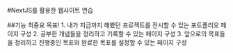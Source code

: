 #NextJS를 활용한 웹사이트 연습


##기능 최중요 목표!
    1. 내가 지금까지 해봤던 프로젝트를 전시할 수 있는 포트폴리오 페이지 구성
    2. 공부한 개념들을 정리하고 기록할 수 있는 페이지 구성
    3. 앞으로의 목표들을 정리하고 진행중인 목표와 완료한 목표를 설정할 수 있는 페이지 구성